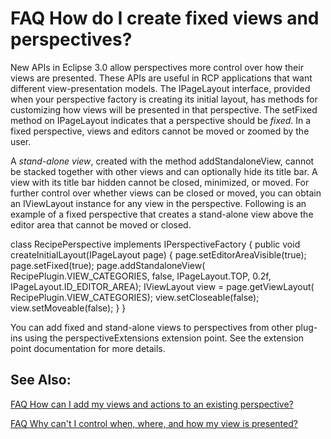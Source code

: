 

FAQ How do I create fixed views and perspectives?
=================================================

New APIs in Eclipse 3.0 allow perspectives more control over how their views are presented. These APIs are useful in RCP applications that want different view-presentation models. The IPageLayout interface, provided when your perspective factory is creating its initial layout, has methods for customizing how views will be presented in that perspective. The setFixed method on IPageLayout indicates that a perspective should be _fixed_. In a fixed perspective, views and editors cannot be moved or zoomed by the user.

A _stand-alone view_, created with the method addStandaloneView, cannot be stacked together with other views and can optionally hide its title bar. A view with its title bar hidden cannot be closed, minimized, or moved. For further control over whether views can be closed or moved, you can obtain an IViewLayout instance for any view in the perspective. Following is an example of a fixed perspective that creates a stand-alone view above the editor area that cannot be moved or closed.

   class RecipePerspective implements IPerspectiveFactory {
      public void createInitialLayout(IPageLayout page) {
         page.setEditorAreaVisible(true);
         page.setFixed(true);
         page.addStandaloneView(
            RecipePlugin.VIEW_CATEGORIES, 
            false, IPageLayout.TOP, 0.2f, 
            IPageLayout.ID\_EDITOR\_AREA);
         IViewLayout view = page.getViewLayout(
            RecipePlugin.VIEW_CATEGORIES);
         view.setCloseable(false);
         view.setMoveable(false);
      }
   }

You can add fixed and stand-alone views to perspectives from other plug-ins using the perspectiveExtensions extension point. See the extension point documentation for more details.

  

See Also:
---------

[FAQ How can I add my views and actions to an existing perspective?](./FAQ_How_can_I_add_my_views_and_actions_to_an_existing_perspective.md "FAQ How can I add my views and actions to an existing perspective?")

[FAQ Why can't I control when, where, and how my view is presented?](./FAQ_Why_can%27t_I_control_when,_where,_and_how_my_view_is_presented.md "FAQ Why can't I control when, where, and how my view is presented?")

